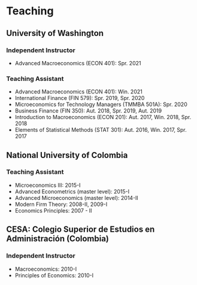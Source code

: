 # Teaching

<h2> University of Washington </h2>

<h3>Independent Instructor</h3>

- Advanced Macroeconomics (ECON 401): Spr. 2021 

<h3>Teaching Assistant</h3>

- Advanced Macroeconomics (ECON 401): Win. 2021 
- International Finance (FIN 579): Spr. 2019, Spr. 2020
- Microeconomics for Technology Managers (TMMBA 501A): Spr. 2020
- Business Finance (FIN 350): Aut. 2018, Spr. 2019, Aut. 2019
- Introduction to Macroeconomics (ECON 201): Aut. 2017, Win. 2018, Spr. 2018
- Elements of Statistical Methods (STAT 301): Aut. 2016, Win. 2017, Spr. 2017

<h2> National University of Colombia </h2>

<h3>Teaching Assistant</h3>

- Microeconomics III: 2015-I
- Advanced Econometrics (master level): 2015-I
- Advanced Microeconomics (master level): 2014-II
- Modern Firm Theory: 2008-II, 2009-I
- Economics Principles: 2007 - II

<h2> CESA: Colegio Superior de Estudios en Administración (Colombia) </h2>

<h3>Independent Instructor</h3>

- Macroeconomics: 2010-I 
- Principles of Economics: 2010-I
